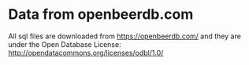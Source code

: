 # Data from openbeerdb.com
All sql files are downloaded from https://openbeerdb.com/ and they are under the Open Database License: http://opendatacommons.org/licenses/odbl/1.0/
